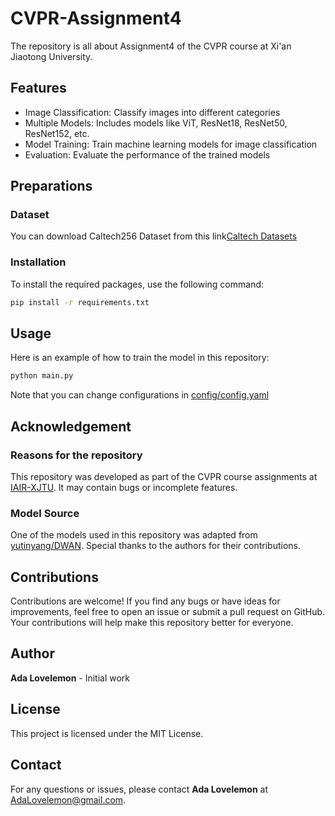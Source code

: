 # CVPR-Assignment4
The repository is all about Assignment4 of the CVPR course at Xi'an Jiaotong University.

## Features

- Image Classification: Classify images into different categories
- Multiple Models: Includes models like ViT, ResNet18, ResNet50, ResNet152, etc.
- Model Training: Train machine learning models for image classification
- Evaluation: Evaluate the performance of the trained models

## Preparations

### Dataset

You can download Caltech256 Dataset from this link[Caltech Datasets](http://www.vision.caltech.edu/datasets/)

### Installation

To install the required packages, use the following command:

```bash
pip install -r requirements.txt
```

## Usage

Here is an example of how to train the model in this repository:

```bash
python main.py
```
Note that you can change configurations in [config/config.yaml](config/config.yaml)

## Acknowledgement

### Reasons for the repository
This repository was developed as part of the CVPR course assignments at [IAIR-XJTU](http://www.aiar.xjtu.edu.cn/). It may contain bugs or incomplete features.

### Model Source

One of the models used in this repository was adapted from [yutinyang/DWAN](https://github.com/yutinyang/DWAN.git). Special thanks to the authors for their contributions.

## Contributions

Contributions are welcome! If you find any bugs or have ideas for improvements, feel free to open an issue or submit a pull request on GitHub. Your contributions will help make this repository better for everyone.

## Author

**Ada Lovelemon** - Initial work

## License

This project is licensed under the MIT License.

## Contact

For any questions or issues, please contact **Ada Lovelemon** at [AdaLovelemon@gmail.com](mailto:AdaLovelemon@gmail.com).
